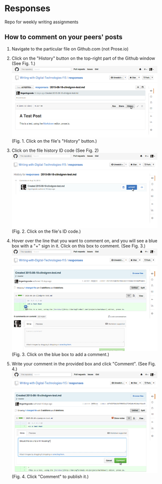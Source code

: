 # Responses
Repo for weekly writing assignments

## How to comment on your peers' posts

1. Navigate to the particular file on Github.com (not Prose.io)

2. Click on the "History" button on the top-right part of the Github window (See Fig. 1.)
![Click file "History" button](/images/Selection_065.png)
(Fig. 1. Click on the file's "History" button.)

3. Click on the file history ID code (See Fig. 2)
![Click on the file's ID code.](/images/Selection_066.png)
(Fig. 2. Click on the file's ID code.)

4. Hover over the line that you want to comment on, and you will see a blue box with a "+" sign in it. Click on this box to comment. (See Fig. 3.)
![Click on the blue box to comment on that line.](/images/Selection_067.png)
(Fig. 3. Click on the blue box to add a comment.)

5. Write your comment in the provided box and click "Comment". (See Fig. 4.)
![Click "Comment" to publish it.](/images/Selection_068.png)
(Fig. 4. Click "Comment" to publish it.)




